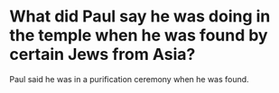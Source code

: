# What did Paul say he was doing in the temple when he was found by certain Jews from Asia?

Paul said he was in a purification ceremony when he was found.
